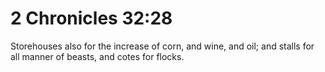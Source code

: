 # 2 Chronicles 32:28

Storehouses also for the increase of corn, and wine, and oil; and stalls for all manner of beasts, and cotes for flocks.